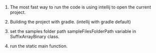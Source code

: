 1. The most fast way to run the code is 
using intellij to open the current project.

2. Building the project with gradle. (intellij with gradle default)

3. set the samples folder path sampleFilesFolderPath variable in SuffixArrayBinary class.

4. run the static main function.